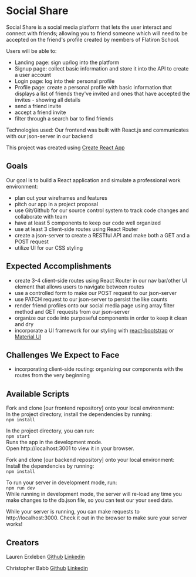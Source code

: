 # Social Share

Social Share is a social media platform that lets the user interact and connect with friends; allowing you to friend someone which will need to be accepted on the friend's profile created by members of Flatiron School.

Users will be able to:

* Landing page: sign up/log into the platform
* Signup page: collect basic information and store it into the API to create a user account
* Login page: log into their personal profile
* Profile page: create a personal profile with basic information that displays a list of friends they've invited and ones that have accepted the invites - showing all details
* send a friend invite
* accept a friend invite
* filter through a search bar to find friends

Technologies used: Our frontend was built with React.js and communicates with our json-server in our backend

This project was created using [Create React App](https://create-react-app.dev/)

## Goals

Our goal is to build a React application and simulate a 
professional work environment:

* plan out your wireframes and features
* pitch our app in a project proposal
* use Git/Github for our source control system to track code changes and collaborate with team
* have at least 5 components to keep our code well organized
* use at least 3 client-side routes using React Router
* create a json-server to create a RESTful API and make both a GET and a POST request
* utilize UI for our CSS styling

## Expected Accomplishments 

* create 3-4 client-side routes using React Router in our nav bar/other UI element that allows users to navigate between routes
* use a controlled form to make our POST request to our json-server
* use PATCH request to our json-server to persist the like counts
* render friend profiles onto our social media page using array filter method and GET requests from our json-server
* organize our code into purposeful components in order to keep it clean and dry
* incorporate a UI framework for our styling with [react-bootstrap](https://react-bootstrap.github.io/) or [Material UI](https://mui.com/)

## Challenges We Expect to Face

* incorporating client-side routing: organizing our components with the routes from the very beginning

## Available Scripts
Fork and clone [our frontend repository] onto your local environment:  
In the project directory, install the dependencies by running:  
`npm install`  

In the project directory, you can run:  
`npm start`  
Runs the app in the development mode.  
Open http://localhost:3001 to view it in your browser.  


Fork and clone [our backend repository] onto your local environment:  
Install the dependencies by running:  
`npm install`  

To run your server in development mode, run:  
`npm run dev`  
While running in development mode, the server will re-load any time you make changes to the db.json file, so you can test our your seed data.  

While your server is running, you can make requests to http://localhost:3000. Check it out in the browser to make sure your server works!  

Creators
---
Lauren Erxleben [Github](https://github.com/laurennoelle)  [Linkedin](www.linkedin.com/in/lauren-erxleben) 

Christopher Babb [Github]()  [Linkedin]() 